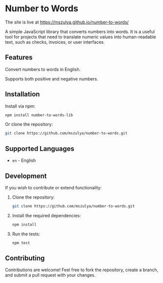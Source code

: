 # Number to Words

The site is live at https://mszulya.github.io/number-to-words/

A simple JavaScript library that converts numbers into words. It is a useful tool for projects that need to translate numeric values into human-readable text, such as checks, invoices, or user interfaces.

## Features

Convert numbers to words in English.

Supports both positive and negative numbers.

## Installation

Install via npm:

```sh
npm install number-to-words-lib
```

Or clone the repository:

```sh
git clone https://github.com/mszulya/number-to-words.git
```

## Supported Languages

- `en` - English

## Development

If you wish to contribute or extend functionality:

1. Clone the repository:
   ```sh
   git clone https://github.com/mszulya/number-to-words.git
   ```
2. Install the required dependencies:
   ```sh
   npm install
   ```
3. Run the tests:
   ```sh
   npm test
   ```

## Contributing

Contributions are welcome! Feel free to fork the repository, create a branch, and submit a pull request with your changes.
